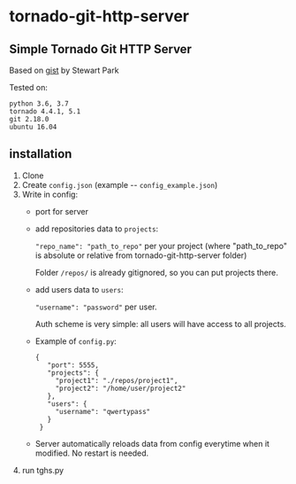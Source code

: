 # tornado-git-http-server
Simple Tornado Git HTTP Server
-----
Based on [gist](https://gist.github.com/stewartpark/1b079dc0481c6213def9) by Stewart Park


Tested on:
```
python 3.6, 3.7
tornado 4.4.1, 5.1
git 2.18.0
ubuntu 16.04
```
## installation
1. Clone
2. Create `config.json` (example -- `config_example.json`)
3. Write in config:
   - port for server
   - add repositories data to `projects`: 
   
     `"repo_name": "path_to_repo"` per your project (where "path_to_repo" is absolute or relative from tornado-git-http-server folder)
     
     Folder `/repos/` is already gitignored, so you can put projects there.
   - add users data to `users`: 
   
     `"username": "password"` per user.
   
     Auth scheme is very simple: all users will have access to all projects.
     
   - Example of `config.py`:
   
     ```
     {
        "port": 5555,
        "projects": {
          "project1": "./repos/project1",
          "project2": "/home/user/project2"
        },
        "users": {
          "username": "qwertypass"
        }
      }
     ```
     
   - Server automatically reloads data from config everytime when it modified. No restart is needed.
4. run tghs.py
